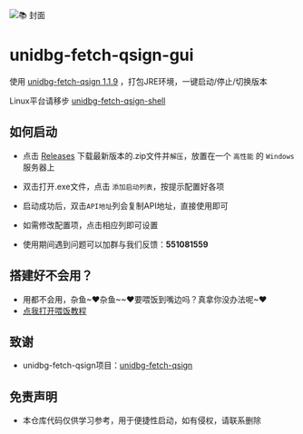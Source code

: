 
![📚 封面](https://github.com/CikeyQi/unidbg-fetch-qsign-gui/assets/61369914/8ccdaf32-07c7-4ada-8213-1831698b09c9)

# unidbg-fetch-qsign-gui

使用 [unidbg-fetch-qsign 1.1.9](https://github.com/fuqiuluo/unidbg-fetch-qsign/releases/tag/1.1.9) ，打包JRE环境，一键启动/停止/切换版本

Linux平台请移步 [unidbg-fetch-qsign-shell](https://github.com/CikeyQi/unidbg-fetch-qsign-shell) <br>

</div>

## 如何启动

- 点击 [Releases](https://github.com/CikeyQi/unidbg-fetch-qsign-gui/releases) 下载最新版本的.zip文件并`解压`，放置在一个 `高性能` 的 `Windows` 服务器上

- 双击打开.exe文件，点击 `添加启动列表`，按提示配置好各项 

- 启动成功后，双击`API地址`列会复制API地址，直接使用即可

- 如需修改配置项，点击相应列即可设置

- 使用期间遇到问题可以加群与我们反馈：**551081559**

## 搭建好不会用？

- 用都不会用，杂鱼\~❤杂鱼\~\~❤要喂饭到嘴边吗？真拿你没办法呢~❤
- [点我打开喂饭教程](https://github.com/CikeyQi/unidbg-fetch-qsign-gui/issues/4)

## 致谢

- unidbg-fetch-qsign项目：[unidbg-fetch-qsign](https://github.com/fuqiuluo/unidbg-fetch-qsign)

## 免责声明

- 本仓库代码仅供学习参考，用于便捷性启动，如有侵权，请联系删除
